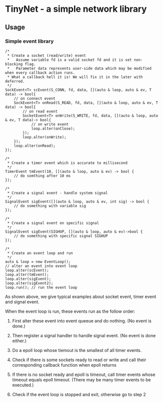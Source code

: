 # TinyNet - a simple network library

## Usage

### Simple event library

```(C++)
/*
 * Create a socket (read/write) event
 *   Assume variable fd is a valid socket fd and it is set non-blocking flag.
 *   Parameter data represents user-side data which may be modified when every callback action runs.
 * What a callback hell it is! We will fix it in the later with deferred.
 */
SockEvent<T> scEvent(S_CONN, fd, data, [](auto & loop, auto & ev, T data) -> bool{
    // on connect event
    SockEvent<T> onRead(S_READ, fd, data, [](auto & loop, auto & ev, T data) -> bool{
        // on read event
        SocketEvent<T> onWrite(S_WRITE, fd, data, [](auto & loop, auto & ev, T data)-> bool{
            // on write event
            loop.alter(onClose);
        });
        loop.alter(onWrite);
    });
    loop.alter(onRead);
});

/*
 * Create a timer event which is accurate to millisecond
 */
TimerEvent tmEvent(10, [](auto & loop, auto & ev) -> bool {
    // do somthing after 10 ms
});

/*
 * Create a signal event - handle system signal
 */
SignalEvent sigEvent([](auto & loop, auto & ev, int sig) -> bool {
    // do something with variable sig
});

/*
 * Create a signal event on specific signal
 */
SignalEvent sigEvent(SIGHUP, [](auto & loop, auto & ev)->bool {
    // do something with specific signal SIGHUP
});

/*
 * Create an event loop and run
 */
auto & loop = new EventLoop();
// alter an event into event loop
loop.alter(scEvent);
loop.alter(tmEvent);
loop.alter(sigEvent);
loop.alter(sigEvent2);
loop.run(); // run the event loop
```

As shown above, we give typical examples about socket event, timer event and signal event.

When the event loop is run, these events run as the follow order:

1. First alter these event into event queeue and do nothing. (No event is done.)

1. Then register a signal handler to handle signal event. (No event is done either.)

1. Do a epoll loop whose tiemout is the smallest of all timer events.

1. Check if there is some sockets ready to read or write and call their corresponding callback function when epoll returns

1. If there is no socket ready and epoll is timeout, call timer events whose timeout equals epoll timeout. (There may be many timer events to be executed.)

1. Check if the event loop is stopped and exit, otherwise go to step 2